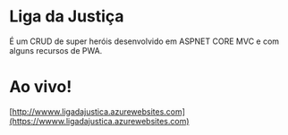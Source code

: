 # Liga da Justiça
É um CRUD de super heróis desenvolvido em ASPNET CORE MVC e com alguns recursos de PWA.

# Ao vivo! 
[http://wwww.ligadajustica.azurewebsites.com](https://wwww.ligadajustica.azurewebsites.com)
